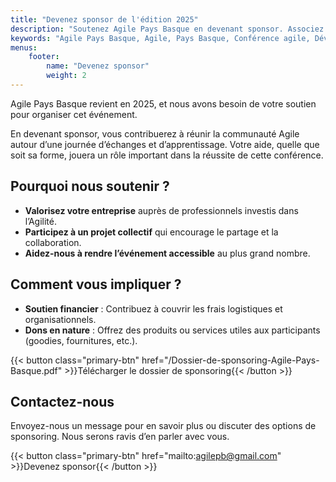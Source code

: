 ```yaml
---
title: "Devenez sponsor de l'édition 2025"
description: "Soutenez Agile Pays Basque en devenant sponsor. Associez votre image à un événement agile à taille humaine, rencontrez une audience passionnée et profitez d’une visibilité locale."
keywords: "Agile Pays Basque, Agile, Pays Basque, Conférence agile, Développement logiciel, Product management, UX design, Facilitation, Open space, Ateliers, Communauté agile, Partage d’expériences, Ambiance conviviale, Événement agile, Accessibilité, Inclusion, Collaboration, Mer et montagne, Gastronomie locale, Réseautage, Innovation technologique"
menus:
    footer:
        name: "Devenez sponsor"
        weight: 2
---
```


Agile Pays Basque revient en 2025, et nous avons besoin de votre soutien pour organiser cet événement.

En devenant sponsor, vous contribuerez à réunir la communauté Agile autour d’une journée d’échanges et d’apprentissage. Votre aide, quelle que soit sa forme, jouera un rôle important dans la réussite de cette conférence.

## Pourquoi nous soutenir ?

- **Valorisez votre entreprise** auprès de professionnels investis dans l’Agilité.
- **Participez à un projet collectif** qui encourage le partage et la collaboration.
- **Aidez-nous à rendre l’événement accessible** au plus grand nombre.

## Comment vous impliquer ?

- **Soutien financier** : Contribuez à couvrir les frais logistiques et organisationnels.
- **Dons en nature** : Offrez des produits ou services utiles aux participants (goodies, fournitures, etc.).
  
{{< button class="primary-btn" href="/Dossier-de-sponsoring-Agile-Pays-Basque.pdf" >}}Télécharger le dossier de sponsoring{{< /button >}}

## Contactez-nous

Envoyez-nous un message pour en savoir plus ou discuter des options de sponsoring. Nous serons ravis d’en parler avec vous.

{{< button class="primary-btn" href="mailto:agilepb@gmail.com" >}}Devenez sponsor{{< /button >}}

